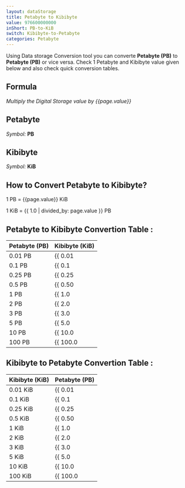 ```yaml
---
layout: dataStorage
title: Petabyte to Kibibyte
value: 976600000000
inShort: PB-to-KiB
switch: Kibibyte-to-Petabyte
categories: Petabyte
---
```


Using Data storage Conversion tool you can converte **Petabyte (PB)** to **Petabyte (PB)** or vice versa. Check 1 Petabyte and Kibibyte value given below and also check quick conversion tables.

## Formula
*Multiply the Digital Storage value by {{page.value}}*

## Petabyte
*Symbol:* **PB**

## Kibibyte
*Symbol:* **KiB**

## How to Convert Petabyte to Kibibyte?

1 PB = {{page.value}} KiB

1 KiB = {{ 1.0 | divided_by: page.value }} PB


## Petabyte to Kibibyte Convertion Table :

| Petabyte (PB) | Kibibyte (KiB) |
| ---- | ---- |
| 0.01 PB | {{ 0.01 | times: page.value }} KiB |
| 0.1 PB | {{ 0.1 | times: page.value }} KiB |
| 0.25 PB | {{ 0.25 | times: page.value }} KiB |
| 0.5 PB | {{ 0.50 | times: page.value }} KiB |
| 1 PB | {{ 1.0 | times: page.value }} KiB |
| 2 PB | {{ 2.0 | times: page.value }} KiB |
| 3 PB | {{ 3.0 | times: page.value }} KiB |
| 5 PB | {{ 5.0 | times: page.value }} KiB |
| 10 PB | {{ 10.0 | times: page.value }} KiB |
| 100 PB | {{ 100.0 | times: page.value }} KiB |

## Kibibyte to Petabyte Convertion Table :

| Kibibyte (KiB) | Petabyte (PB) |
| ---- | ---- |
| 0.01 KiB | {{ 0.01 | divided_by: page.value }} PB |
| 0.1 KiB | {{ 0.1 | divided_by: page.value }} PB |
| 0.25 KiB | {{ 0.25 | divided_by: page.value }} PB |
| 0.5 KiB | {{ 0.50 | divided_by: page.value }} PB |
| 1 KiB | {{ 1.0 | divided_by: page.value }} PB |
| 2 KiB | {{ 2.0 | divided_by: page.value }} PB |
| 3 KiB | {{ 3.0 | divided_by: page.value }} PB |
| 5 KiB | {{ 5.0 | divided_by: page.value }} PB |
| 10 KiB | {{ 10.0 | divided_by: page.value }} PB |
| 100 KiB | {{ 100.0 | divided_by: page.value }} PB |


<script>
document.getElementById('selectInput')[20].selected = true
document.getElementById('selectOutput')[5].selected = true
</script>

